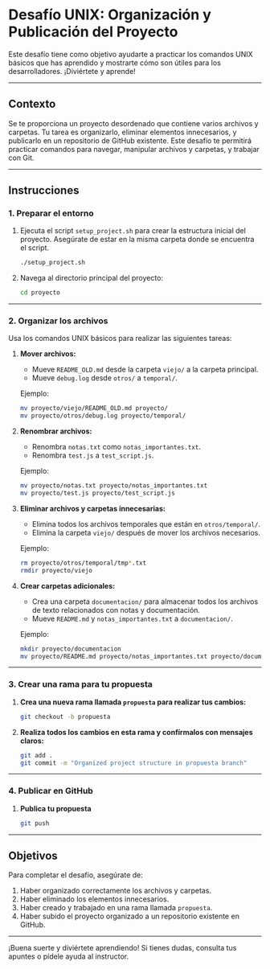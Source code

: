 # Desafío UNIX: Organización y Publicación del Proyecto

Este desafío tiene como objetivo ayudarte a practicar los comandos UNIX básicos que has aprendido y mostrarte cómo son útiles para los desarrolladores. ¡Diviértete y aprende!

---

## **Contexto**  
Se te proporciona un proyecto desordenado que contiene varios archivos y carpetas. Tu tarea es organizarlo, eliminar elementos innecesarios, y publicarlo en un repositorio de GitHub existente. Este desafío te permitirá practicar comandos para navegar, manipular archivos y carpetas, y trabajar con Git.

---

## **Instrucciones**

### **1. Preparar el entorno**
1. Ejecuta el script `setup_project.sh` para crear la estructura inicial del proyecto. Asegúrate de estar en la misma carpeta donde se encuentra el script.
   ```bash
   ./setup_project.sh
   ```

2. Navega al directorio principal del proyecto:
   ```bash
   cd proyecto
   ```

---

### **2. Organizar los archivos**
Usa los comandos UNIX básicos para realizar las siguientes tareas:

1. **Mover archivos:**
   - Mueve `README_OLD.md` desde la carpeta `viejo/` a la carpeta principal.
   - Mueve `debug.log` desde `otros/` a `temporal/`.

   Ejemplo:
   ```bash
   mv proyecto/viejo/README_OLD.md proyecto/
   mv proyecto/otros/debug.log proyecto/temporal/
   ```

2. **Renombrar archivos:**
   - Renombra `notas.txt` como `notas_importantes.txt`.
   - Renombra `test.js` a `test_script.js`.

   Ejemplo:
   ```bash
   mv proyecto/notas.txt proyecto/notas_importantes.txt
   mv proyecto/test.js proyecto/test_script.js
   ```

3. **Eliminar archivos y carpetas innecesarias:**
   - Elimina todos los archivos temporales que están en `otros/temporal/`.
   - Elimina la carpeta `viejo/` después de mover los archivos necesarios.

   Ejemplo:
   ```bash
   rm proyecto/otros/temporal/tmp*.txt
   rmdir proyecto/viejo
   ```

4. **Crear carpetas adicionales:**
   - Crea una carpeta `documentacion/` para almacenar todos los archivos de texto relacionados con notas y documentación.
   - Mueve `README.md` y `notas_importantes.txt` a `documentacion/`.

   Ejemplo:
   ```bash
   mkdir proyecto/documentacion
   mv proyecto/README.md proyecto/notas_importantes.txt proyecto/documentacion/
   ```

---

### **3. Crear una rama para tu propuesta**

1. **Crea una nueva rama llamada `propuesta` para realizar tus cambios:**
   ```bash
   git checkout -b propuesta
   ```

2. **Realiza todos los cambios en esta rama y confírmalos con mensajes claros:**
   ```bash
   git add .
   git commit -m "Organized project structure in propuesta branch"
   ```
---

### **4. Publicar en GitHub**

1. **Publica tu propuesta**
   ```bash
   git push
   ```
---

## **Objetivos**
Para completar el desafío, asegúrate de:
1. Haber organizado correctamente los archivos y carpetas.
2. Haber eliminado los elementos innecesarios.
3. Haber creado y trabajado en una rama llamada `propuesta`.
4. Haber subido el proyecto organizado a un repositorio existente en GitHub.

---

¡Buena suerte y diviértete aprendiendo! Si tienes dudas, consulta tus apuntes o pídele ayuda al instructor.